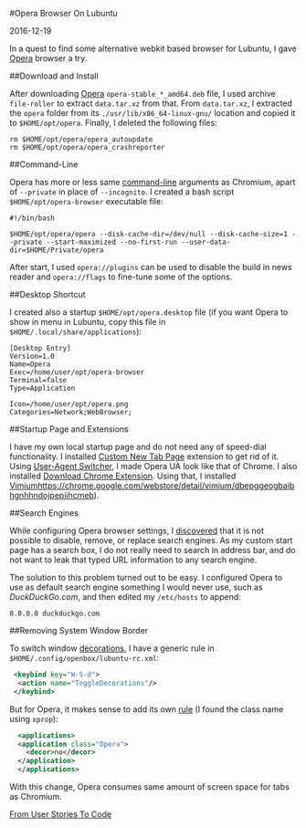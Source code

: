#Opera Browser On Lubuntu

2016-12-19

<!--- tags: browser linux -->

In a quest to find some alternative webkit based browser for Lubuntu, I gave [Opera](http://www.opera.com/download) browser a try.

##Download and Install

After downloading [Opera](http://www.opera.com/download) `opera-stable_*_amd64.deb` file, I used archive `file-roller` to extract `data.tar.xz` from that. From `data.tar.xz`, I extracted the `opera` folder from its `./usr/lib/x86_64-linux-gnu/` location and copied it to `$HOME/opt/opera`. Finally, I deleted the following files:

```
rm $HOME/opt/opera/opera_autoupdate
rm $HOME/opt/opera/opera_crashreporter
```

##Command-Line

Opera has more or less same [command-line](http://peter.sh/experiments/chromium-command-line-switches/) arguments as Chromium, apart of `--private` in place of `--incognito`. I created a bash script `$HOME/opt/opera-browser` executable file:

```
#!/bin/bash

$HOME/opt/opera/opera --disk-cache-dir=/dev/null --disk-cache-size=1 --private --start-maximized --no-first-run --user-data-dir=$HOME/Private/opera
```

After start, I used `opera://plugins` can be used to disable the build in news reader and `opera://flags` to fine-tune some of the options.

##Desktop Shortcut

I created also a startup `$HOME/opt/opera.desktop` file (if you want Opera to show in menu in Lubuntu, copy this file in `$HOME/.local/share/applications`):

```
[Desktop Entry]
Version=1.0
Name=Opera
Exec=/home/user/opt/opera-browser
Terminal=false
Type=Application

Icon=/home/user/opt/opera.png
Categories=Network;WebBrowser;
```

##Startup Page and Extensions

I have my own local startup page and do not need any of speed-dial functionality. I installed [Custom New Tab Page](https://addons.opera.com/en/extensions/details/custom-new-tab-page/) extension to get rid of it. Using [User-Agent Switcher](https://addons.opera.com/en/extensions/details/user-agent-switcher/), I made Opera UA look like that of Chrome. I also installed [Download Chrome Extension](https://addons.opera.com/en/extensions/details/download-chrome-extension-9/). Using that, I installed [Vimium]()https://chrome.google.com/webstore/detail/vimium/dbepggeogbaibhgnhhndojpepiihcmeb).

##Search Engines

While configuring Opera browser settings, I [discovered](http://superuser.com/questions/956087/opera-31-remove-default-search-engines) that it is not possible to disable, remove, or replace search engines. As my custom start page has a search box, I do not really need to search in address bar, and do not want to leak that typed URL information to any search engine. 

The solution to this problem turned out to be easy. I configured Opera to use as default search engine something I would never use, such as *DuckDuckGo.com*, and then edited my `/etc/hosts` to append:

```
0.0.0.0 duckduckgo.com
``` 

##Removing System Window Border

To switch window [decorations](http://openbox.org/wiki/Help:Actions#ToggleDecorations), I have a generic rule in `$HOME/.config/openbox/lubuntu-rc.xml`:

```xml
 <keybind key="W-S-d">
  <action name="ToggleDecorations"/>
 </keybind>
```

But for Opera, it makes sense to add its own [rule](http://openbox.org/wiki/Help:Applications) (I found the class name using `xprop`):

```xml
  <applications>
  <application class="Opera">
    <decor>no</decor>
  </application>
  </applications>
```

With this change, Opera consumes same amount of screen space for tabs as Chromium.

<ins class='nfooter'><a rel='next' id='fnext' href='#blog/2016/2016-11-29-From-User-Stories-To-Code.md'>From User Stories To Code</a></ins>
